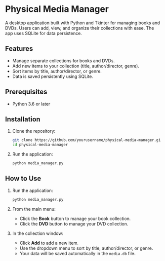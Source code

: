 # Physical Media Manager

A desktop application built with Python and Tkinter for managing books and DVDs. Users can add, view, and organize their collections with ease. The app uses SQLite for data persistence.

## Features
- Manage separate collections for books and DVDs.
- Add new items to your collection (title, author/director, genre).
- Sort items by title, author/director, or genre.
- Data is saved persistently using SQLite.

## Prerequisites
- Python 3.6 or later

## Installation
1. Clone the repository:
   ```bash
   git clone https://github.com/yourusername/physical-media-manager.git
   cd physical-media-manager
   ```

2. Run the application:
   ```bash
   python media_manager.py
   ```

## How to Use
1. Run the application:
   ```bash
   python media_manager.py
   ```

2. From the main menu:
   - Click the **Book** button to manage your book collection.
   - Click the **DVD** button to manage your DVD collection.

3. In the collection window:
   - Click **Add** to add a new item.
   - Use the dropdown menu to sort by title, author/director, or genre.
   - Your data will be saved automatically in the `media.db` file.

